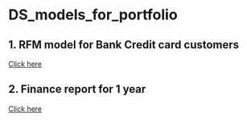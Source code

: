 # DS_models_for_portfolio

## 1. RFM model for Bank Credit card customers
[Click here](https://colab.research.google.com/drive/1-F7bv5cEA0jH54go-X-bPm23B1a6grfW?usp=sharing)

## 2. Finance report for 1 year
[Click here](https://colab.research.google.com/drive/1gwgxGMecy_Q62CjgzmoGQv_Uba_gG9tt?usp=sharing)
